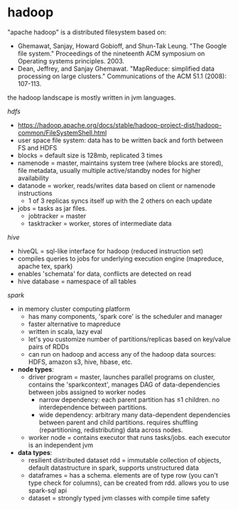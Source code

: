# hadoop

"apache hadoop" is a distributed filesystem based on:

- Ghemawat, Sanjay, Howard Gobioff, and Shun-Tak Leung. "The Google file system." Proceedings of the nineteenth ACM symposium on Operating systems principles. 2003.
- Dean, Jeffrey, and Sanjay Ghemawat. "MapReduce: simplified data processing on large clusters." Communications of the ACM 51.1 (2008): 107-113.

the hadoop landscape is mostly written in jvm languages.

*hdfs*

- https://hadoop.apache.org/docs/stable/hadoop-project-dist/hadoop-common/FileSystemShell.html
- user space file system: data has to be written back and forth between FS and HDFS
- blocks = default size is 128mb, replicated 3 times
- namenode = master, maintains system tree (where blocks are stored), file metadata, usually multiple active/standby nodes for higher availability
- datanode = worker, reads/writes data based on client or namenode instructions
	- 1 of 3 replicas syncs itself up with the 2 others on each update
- jobs = tasks as jar files.
    - jobtracker = master
    - tasktracker = worker, stores of intermediate data

*hive*

- hiveQL = sql-like interface for hadoop (reduced instruction set)
- compiles queries to jobs for underlying execution engine (mapreduce, apache tex, spark)
- enables 'schemata' for data, conflicts are detected on read
- hive database = namespace of all tables

*spark*

- in memory cluster computing platform
	- has many components, 'spark core' is the scheduler and manager
	- faster alternative to mapreduce
	- written in scala, lazy eval
	- let's you customize number of partitions/replicas based on key/value pairs of RDDs
	- can run on hadoop and access any of the hadoop data sources: HDFS, amazon s3, hive, hbase, etc.
- **node types**:
	- driver program = master, launches parallel programs on cluster, contains the 'sparkcontext', manages DAG of data-dependencies between jobs assigned to worker nodes
		- narrow dependency: each parent partition has ≤1 children. no interdependence between partitions.
		- wide dependency: arbitrary many data-dependent dependencies between parent and child partitions. requires shuffling (repartitioning, redistributing) data across nodes.
	- worker node = contains executor that runs tasks/jobs. each executor is an independent jvm
- **data types**:
	- resilient distributed dataset rdd = immutable collection of objects, default datastructure in spark, supports unstructured data
	- dataframes = has a schema. elements are of type row (you can't type check for columns), can be created from rdd. allows you to use spark-sql api
	- dataset = strongly typed jvm classes with compile time safety
